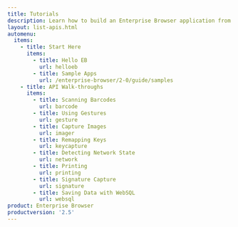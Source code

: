 ```yaml
---
title: Tutorials
description: Learn how to build an Enterprise Browser application from the ground up with one or more Enterprise Browser tutorials. Each includes step-by step-instructions for building an app using a specific API along with the associated code. Be sure to also see the Sample Apps. 
layout: list-apis.html
automenu:
  items:
    - title: Start Here
      items:
        - title: Hello EB
          url: helloeb
        - title: Sample Apps 
          url: /enterprise-browser/2-0/guide/samples
    - title: API Walk-throughs
      items:
        - title: Scanning Barcodes
          url: barcode
        - title: Using Gestures
          url: gesture
        - title: Capture Images
          url: imager
        - title: Remapping Keys
          url: keycapture
        - title: Detecting Network State
          url: network
        - title: Printing
          url: printing
        - title: Signature Capture
          url: signature
        - title: Saving Data with WebSQL
          url: websql
product: Enterprise Browser
productversion: '2.5'
---
```

